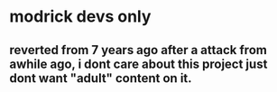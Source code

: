# modrick devs only


## reverted from 7 years ago after a attack from awhile ago, i dont care about this project just dont want "adult" content on it.

